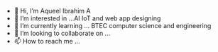 - 👋 Hi, I’m Aqueel Ibrahim A
- 👀 I’m interested in ...AI IoT and web app designing
- 🌱 I’m currently learning ... BTEC computer science and engineering
- 💞️ I’m looking to collaborate on ...
- 📫 How to reach me ...

<!---
Aqueel571/Aqueel571 is a ✨ special ✨ repository because its `README.md` (this file) appears on your GitHub profile.
You can click the Preview link to take a look at your changes.
--->
